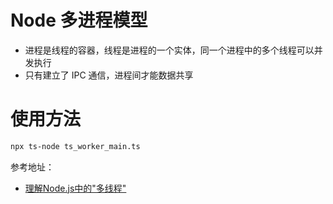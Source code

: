 # Node 多进程模型

- 进程是线程的容器，线程是进程的一个实体，同一个进程中的多个线程可以并发执行
- 只有建立了 IPC 通信，进程间才能数据共享

# 使用方法

```sh
npx ts-node ts_worker_main.ts
```

参考地址：

- [理解Node.js中的"多线程"](https://zhuanlan.zhihu.com/p/74879045)
